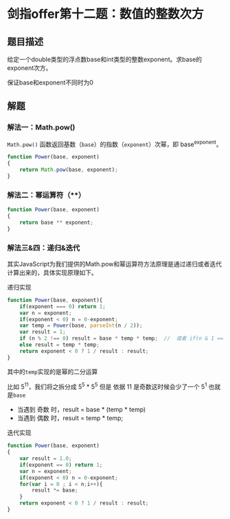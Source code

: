 

# 剑指offer第十二题：数值的整数次方



## 题目描述

给定一个double类型的浮点数base和int类型的整数exponent。求base的exponent次方。

保证base和exponent不同时为0



## 解题

### 解法一：Math.pow()

`Math.pow()` 函数返回基数（`base`）的指数（`exponent`）次幂，即 base<sup>exponent</sup>。

```javascript
function Power(base, exponent)
{
    return Math.pow(base, exponent);
}
```



### 解法二：幂运算符（**）

```javascript
function Power(base, exponent)
{
    return base ** exponent;
}
```



### 解法三&四：递归&迭代

其实JavaScript为我们提供的Math.pow和幂运算符方法原理是通过递归或者迭代计算出来的，具体实现原理如下。

递归实现

```javascript
function Power(base, exponent){
    if(exponent === 0) return 1;
    var n = exponent;
    if(exponent < 0) n = 0-exponent;
    var temp = Power(base, parseInt(n / 2));
    var result = 1;
    if (n % 2 !== 0) result = base * temp * temp;  //  或者 if(n & 1 === 1)
    else result = temp * temp;
    return exponent < 0 ? 1 / result : result;
}
```

其中的`temp`实现的是幂的二分运算

比如 5<sup>11</sup>，我们将之拆分成  5<sup>5</sup> * 5<sup>5</sup>  但是 依据 11 是奇数这时候会少了一个 5<sup>1</sup>  也就是`base`

- 当遇到 奇数 时，result  = base * (temp * temp) 
- 当遇到 偶数 时，result = temp * temp;



迭代实现

```javascript
function Power(base, exponent)
{
    var result = 1.0;
    if(exponent == 0) return 1;
    var n = exponent;
    if(exponent < 0) n = 0-exponent;
    for(var i = 0 ; i < n;i++){
        result *= base;
    }
    return exponent < 0 ? 1 / result : result;
}
```

